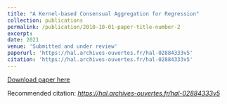 ```yaml
---
title: "A Kernel-based Consensual Aggregation for Regression"
collection: publications
permalink: /publication/2010-10-01-paper-title-number-2
excerpt: 
date: 2021
venue: 'Submitted and under review'
paperurl: 'https://hal.archives-ouvertes.fr/hal-02884333v5'
citation: 'https://hal.archives-ouvertes.fr/hal-02884333v5'
---
```


[Download paper here](https://hal.archives-ouvertes.fr/hal-02884333v5)

Recommended citation: <i>https://hal.archives-ouvertes.fr/hal-02884333v5</i>
